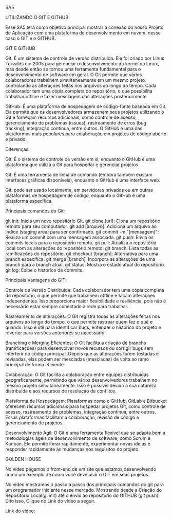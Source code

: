 SA5

UTILIZANDO O GIT E GITHUB

Esse SA5 terá como objetivo principal mostrar a conexão do nosso Projeto de Aplicação com uma plataforma de desenvolvimento em nuvem, nesse caso o GIT e o GITHUB.

GIT E GITHUB

Git: É um sistema de controle de versão distribuída. Ele foi criado por Linus Torvalds em 2005 para gerenciar o desenvolvimento do kernel do Linux, mas desde então se tornou uma ferramenta fundamental para o desenvolvimento de software em geral. O Git permite que vários colaboradores trabalhem simultaneamente em um mesmo projeto, controlando as alterações feitas nos arquivos ao longo do tempo. Cada colaborador tem uma cópia completa do repositório, o que possibilita trabalhar offline e fazer mesclagem das alterações posteriormente.

GitHub: É uma plataforma de hospedagem de código-fonte baseada em Git. Ela permite que os desenvolvedores armazenem seus projetos utilizando o Git e forneçam recursos adicionais, como controle de acesso, gerenciamento de problemas (issues), rastreamento de erros (bug tracking), integração contínua, entre outros. O GitHub é uma das plataformas mais populares para colaboração em projetos de código aberto e privado.

Diferenças:

Git: É o sistema de controle de versão em si, enquanto o GitHub é uma plataforma que utiliza o Git para hospedar e gerenciar projetos.

Git: É uma ferramenta de linha de comando (embora também existam interfaces gráficas disponíveis), enquanto o GitHub é uma interface web.

Git: pode ser usado localmente, em servidores privados ou em outras plataformas de hospedagem de código, enquanto o GitHub é uma plataforma específica.

Principais comandos do Git:

git init: Inicia um novo repositório Git. git clone [url]: Clona um repositório remoto para seu computador. git add [arquivo]: Adiciona um arquivo ao índice (staging area) para ser confirmado. git commit -m "[mensagem]": Realiza um commit com uma mensagem associada. git push: Envia os commits locais para o repositório remoto. git pull: Atualiza o repositório local com as alterações do repositório remoto. git branch: Lista todas as ramificações do repositório. git checkout [branch]: Alternativa para uma branch específica. git merge [branch]: Incorpora as alterações de uma branch para a branch atual. git status: Mostra o estado atual do repositório. git log: Exibe o histórico de commits.

Principais Vantagens do GIT:

Controle de Versão Distribuída: Cada colaborador tem uma cópia completa do repositório, o que permite que trabalhem offline e façam alterações independentes. Isso proporciona maior flexibilidade e resiliência, pois não é necessário estar sempre conectado à rede para trabalhar.

Rastreamento de alterações: O Git registra todas as alterações feitas nos arquivos ao longo do tempo, o que permite rastrear quem fez o quê e quando. Isso é útil para identificar bugs, entender o histórico do projeto e reverter para versões anteriores se necessário.

Branching e Merging Eficientes: O Git facilita a criação de branchs (ramificações) para desenvolver novos recursos ou corrigir bugs sem interferir no código principal. Depois que as alterações forem testadas e revisadas, elas podem ser mescladas (mescladas) de volta ao ramo principal de forma eficiente.

Colaboração: O Git facilita a colaboração entre equipes distribuídas geograficamente, permitindo que vários desenvolvedores trabalhem no mesmo projeto simultaneamente. Isso é possível devido à sua natureza distribuída e aos recursos de resolução de conflitos.

Plataforma de Hospedagem: Plataformas como o GitHub, GitLab e Bitbucket oferecem recursos adicionais para hospedar projetos Git, como controle de acesso, rastreamento de problemas, integração contínua, entre outros. Essas plataformas facilitam a colaboração, revisão de código e gerenciamento de projetos.

Desenvolvimento Ágil: O Git é uma ferramenta flexível que se adapta bem a metodologias ágeis de desenvolvimento de software, como Scrum e Kanban. Ele permite iterar rapidamente, experimentar novas ideias e responder rapidamente às mudanças nos requisitos do projeto

GOLDEN HOUSE

No vídeo pegamos o front-end de um site que estamos desenvolvendo como um exemplo de como você deve usar o GIT em seus projetos.

No vídeo mostramos o passo a passo dos principais comandos do git para um programador iniciante nesse mercado. Mostrando desde a Criação do Repositório Local(gi init) até o envio ao repositório do GITHUB (git push). Dito isso, Clique no Link do vídeo a seguir.

Link do vídeo:
 



